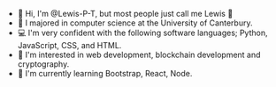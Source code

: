 - 👋 Hi, I'm @Lewis-P-T, but most people just call me Lewis 🙂
- 📜 I majored in computer science at the University of Canterbury.
- 💻 I'm very confident with the following software languages; Python, JavaScript, CSS, and HTML.
- 👀 I'm interested in web development, blockchain development and cryptography.
- 🌱 I'm currently learning Bootstrap, React, Node. 

<!---
Lewis-P-T/Lewis-P-T is a ✨ special ✨ repository because its `README.md` (this file) appears on your GitHub profile.
You can click the Preview link to take a look at your changes.
--->
